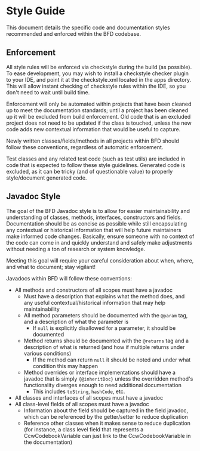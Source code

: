 # Style Guide

This document details the specific code and documentation styles recommended and enforced within the BFD codebase.

## Enforcement
All style rules will be enforced via checkstyle during the build (as possible). To ease development, you may wish
to install a checkstyle checker plugin to your IDE, and point it at the checkstyle.xml located in the apps directory.
This will allow instant checking of checkstyle rules within the IDE, so you don't need to wait until build time.

Enforcement will only be automated within projects that have been cleaned up to meet the documentation standards; until
a project has been cleaned up it will be excluded from build enforcement. Old code that is an excluded project does not need
to be updated if the class is touched, unless the new code adds new contextual information that would be useful to capture.

Newly written classes/fields/methods in all projects within BFD should follow these conventions,
regardless of automatic enforcement.

Test classes and any related test code (such as test utils) are included in code that is expected to follow these style guidelines.
Generated code is excluded, as it can be tricky (and of questionable value) to properly style/document generated code.

## Javadoc Style

The goal of the BFD Javadoc style is to allow for easier maintainability and understanding of classes, methods, interfaces, constructors and
fields. Documentation should be as concise as possible while still encapsulating any contextual or historical information
that will help future maintainers make informed code changes. Basically, ensure someone with no context of the code
can come in and quickly understand and safely make adjustments without needing a ton of research or system knowledge.

Meeting this goal will require your careful consideration about when, where, and what to document; stay vigilant!

Javadocs within BFD will follow these conventions:

- All methods and constructors of all scopes must have a javadoc
  - Must have a description that explains what the method does, and any useful contextual/historical information that may help maintainability
  - All method parameters should be documented with the ```@param``` tag, and a description of what the parameter is
    - If ```null``` is explicitly disallowed for a parameter, it should be documented
  - Method returns should be documented with the ```@returns``` tag and a description of what is returned (and how if multiple returns under various conditions)
    - If the method can return ```null``` it should be noted and under what condition this may happen
  - Method overrides or interface implementations should have a javadoc that is simply ```{@inheritDoc}``` unless the overridden method's functionality diverges enough to need additional documentation
    - This includes ```toString```, ```hashCode```, etc.
- All classes and interfaces of all scopes must have a javadoc
- All class-level fields of all scopes must have a javadoc
    - Information about the field should be captured in the field javadoc, which can be referenced by the getter/setter to reduce duplication
    - Reference other classes when it makes sense to reduce duplication (for instance, a class level field that represents a CcwCodebookVariable can just link to the CcwCodebookVariable in the documentation)

